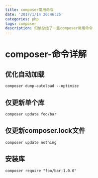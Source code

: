 ```yaml
---
title: composer常用命令
date: '2017/1/14 20:46:25'
categories: php
tags: composer
description: 归纳总结了一些composer常用命令
---
```


# composer-命令详解

## 优化自动加载

```text
composer dump-autoload --optimize
```

## 仅更新单个库

```text
composer update foo/bar
```

## 仅更新composer.lock文件

```text
composer update nothing
```

## 安装库

```text
composer require "foo/bar:1.0.0"
```

